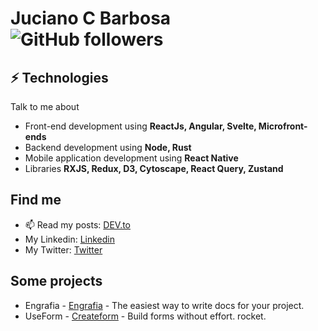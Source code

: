 # Juciano C Barbosa ![GitHub followers](https://img.shields.io/github/followers/jucian0?style=social)

## ⚡ Technologies
Talk to me about
- Front-end development using **ReactJs, Angular, Svelte, Microfront-ends**
- Backend development using **Node, Rust**
- Mobile application development using **React Native**
- Libraries **RXJS, Redux, D3, Cytoscape, React Query, Zustand**

## Find me
- 📫 Read my posts: [DEV.to](https://dev.to/jucian0)
- My Linkedin: [Linkedin](https://www.linkedin.com/in/juciano-c-barbosa/)
- My Twitter: [Twitter](https://twitter.com/juciano_barbosa)

## Some projects

- Engrafia - [Engrafia](https://github.com/Jucian0/engrafia) - The easiest way to write docs for your project.
- UseForm - [Createform](https://github.com/Jucian0/createform) - Build forms without effort. rocket.
